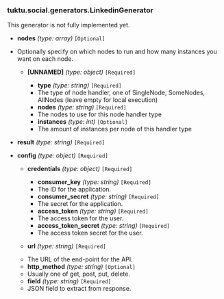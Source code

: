 ### tuktu.social.generators.LinkedinGenerator
This generator is not fully implemented yet.

  * **nodes** *(type: array)* `[Optional]`
  - Optionally specify on which nodes to run and how many instances you want on each node.
 
    * **[UNNAMED]** *(type: object)* `[Required]`

      * **type** *(type: string)* `[Required]`
      - The type of node handler, one of SingleNode, SomeNodes, AllNodes (leave empty for local execution)
 
      * **nodes** *(type: string)* `[Required]`
      - The nodes to use for this node handler type
 
      * **instances** *(type: int)* `[Optional]`
      - The amount of instances per node of this handler type
 
  * **result** *(type: string)* `[Required]`

  * **config** *(type: object)* `[Required]`

    * **credentials** *(type: object)* `[Required]`

      * **consumer_key** *(type: string)* `[Required]`
      - The ID for the application.
 
      * **consumer_secret** *(type: string)* `[Required]`
      - The secret for the application.
 
      * **access_token** *(type: string)* `[Required]`
      - The access token for the user.
 
      * **access_token_secret** *(type: string)* `[Required]`
      - The access token secret for the user.
 
    * **url** *(type: string)* `[Required]`
    - The URL of the end-point for the API.
 
    * **http_method** *(type: string)* `[Optional]`
    - Usually one of get, post, put, delete.
 
    * **field** *(type: string)* `[Required]`
    - JSON field to extract from response.
 
